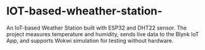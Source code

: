 # IOT-based-wheather-station-
An IoT-based Weather Station built with ESP32 and DHT22 sensor.  The project measures temperature and humidity, sends live data to the Blynk IoT App,  and supports Wokwi simulation for testing without hardware.
